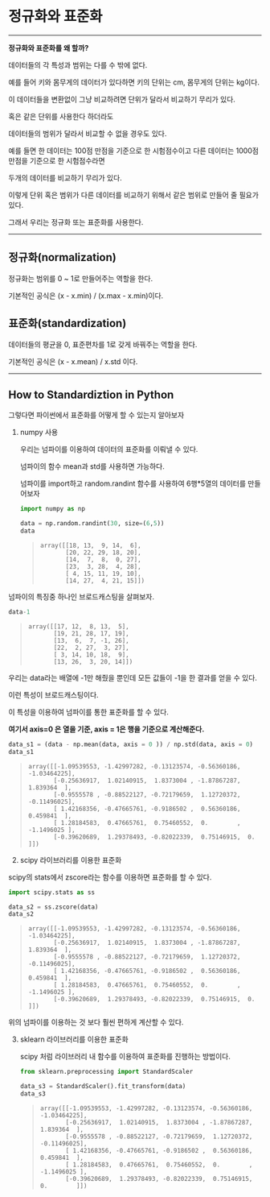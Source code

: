 # 정규화와 표준화



---

**정규화와 표준화를 왜 할까?**

데이터들의 각 특성과 범위는 다를 수 밖에 없다.

예를 들어 키와 몸무게의 데이터가 있다하면 키의 단위는 cm, 몸무게의 단위는 kg이다. 

이 데이터들을 변환없이 그냥 비교하려면 단위가 달라서 비교하기 무리가 있다.

혹은 같은 단위를 사용한다 하더라도

데이터들의 범위가 달라서 비교할 수 없을 경우도 있다.

예를 들면 한 데이터는 100점 만점을 기준으로 한 시험점수이고 다른 데이터는 1000점 만점을 기준으로 한 시험점수라면

두개의 데이터를 비교하기 무리가 있다.

이렇게 단위 혹은 범위가 다른 데이터를 비교하기 위해서 같은 범위로 만들어 줄 필요가 있다.

그래서 우리는 정규화 또는 표준화를 사용한다.

----



## 정규화(normalization)

정규화는 범위를 0 ~ 1로 만들어주는 역할을 한다.

기본적인 공식은 (x - x.min) / (x.max - x.min)이다.



## 표준화(standardization)

데이터들의 평균을 0, 표준편차를 1로 갖게 바꿔주는 역할을 한다.

기본적인 공식은 (x - x.mean) / x.std 이다.



---



## How to Standardiztion in Python

그렇다면 파이썬에서 표준화를 어떻게 할 수 있는지 알아보자

1. numpy 사용

   우리는 넘파이를 이용하여 데이터의 표준화를 이뤄낼 수 있다. 

   넘파이의 함수 mean과 std를 사용하면 가능하다.

   

   넘파이를 import하고 random.randint 함수를 사용하여 6행*5열의 데이터를 만들어보자

   ```python
   import numpy as np
   
   data = np.random.randint(30, size=(6,5))
   data
   ```

   > ```
   > array([[18, 13,  9, 14,  6],
   >        [20, 22, 29, 18, 20],
   >        [14,  7,  8,  0, 27],
   >        [23,  3, 28,  4, 28],
   >        [ 4, 15, 11, 19, 10],
   >        [14, 27,  4, 21, 15]])
   > ```



넘파이의 특징중 하나인 브로드캐스팅을 살펴보자.

```python
data-1
```

> ```
> array([[17, 12,  8, 13,  5],
>        [19, 21, 28, 17, 19],
>        [13,  6,  7, -1, 26],
>        [22,  2, 27,  3, 27],
>        [ 3, 14, 10, 18,  9],
>        [13, 26,  3, 20, 14]])
> ```



우리는 data라는 배열에 -1만 해줬을 뿐인데 모든 값들이 -1을 한 결과를 얻을 수 있다.

이런 특성이 브로드캐스팅이다.



이 특성을 이용하여 넘파이를 통한 표준화를 할 수 있다.

**여기서 axis=0 은 열을 기준, axis = 1은 행을 기준으로 계산해준다.**

```python
data_s1 = (data - np.mean(data, axis = 0 )) / np.std(data, axis = 0)
data_s1
```

> ```
> array([[-1.09539553, -1.42997282, -0.13123574, -0.56360186, -1.03464225],
>        [-0.25636917,  1.02140915,  1.8373004 , -1.87867287,  1.839364  ],
>        [-0.9555578 , -0.88522127, -0.72179659,  1.12720372, -0.11496025],
>        [ 1.42168356, -0.47665761, -0.9186502 ,  0.56360186,  0.459841  ],
>        [ 1.28184583,  0.47665761,  0.75460552,  0.        , -1.1496025 ],
>        [-0.39620689,  1.29378493, -0.82022339,  0.75146915,  0.        ]])
> ```



2.  scipy 라이브러리를 이용한 표준화

   scipy의 stats에서 zscore라는 함수를 이용하면 표준화를 할 수 있다.

   ```python
   import scipy.stats as ss
   
   data_s2 = ss.zscore(data)
   data_s2
   ```

   > ```
   > array([[-1.09539553, -1.42997282, -0.13123574, -0.56360186, -1.03464225],
   >        [-0.25636917,  1.02140915,  1.8373004 , -1.87867287,  1.839364  ],
   >        [-0.9555578 , -0.88522127, -0.72179659,  1.12720372, -0.11496025],
   >        [ 1.42168356, -0.47665761, -0.9186502 ,  0.56360186,  0.459841  ],
   >        [ 1.28184583,  0.47665761,  0.75460552,  0.        , -1.1496025 ],
   >        [-0.39620689,  1.29378493, -0.82022339,  0.75146915,  0.        ]])
   > ```

위의 넘파이를 이용하는 것 보다 훨씬 편하게 계산할 수 있다.



3. sklearn 라이브러리를 이용한 표준화

   scipy 처럼 라이브러리 내 함수를 이용하여 표준화를 진행하는 방법이다.

   ```python
   from sklearn.preprocessing import StandardScaler
   
   data_s3 = StandardScaler().fit_transform(data)
   data_s3
   ```

   > ```
   > array([[-1.09539553, -1.42997282, -0.13123574, -0.56360186, -1.03464225],
   >        [-0.25636917,  1.02140915,  1.8373004 , -1.87867287,  1.839364  ],
   >        [-0.9555578 , -0.88522127, -0.72179659,  1.12720372, -0.11496025],
   >        [ 1.42168356, -0.47665761, -0.9186502 ,  0.56360186,  0.459841  ],
   >        [ 1.28184583,  0.47665761,  0.75460552,  0.        , -1.1496025 ],
   >        [-0.39620689,  1.29378493, -0.82022339,  0.75146915,  0.        ]])
   > ```



